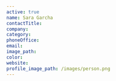 ```yaml
---
active: true
name: Sara Garcha
contactTitle:
company:
category:
phoneOffice:
email:
image_path:
color:
website:
profile_image_path: /images/person.png
---
```

